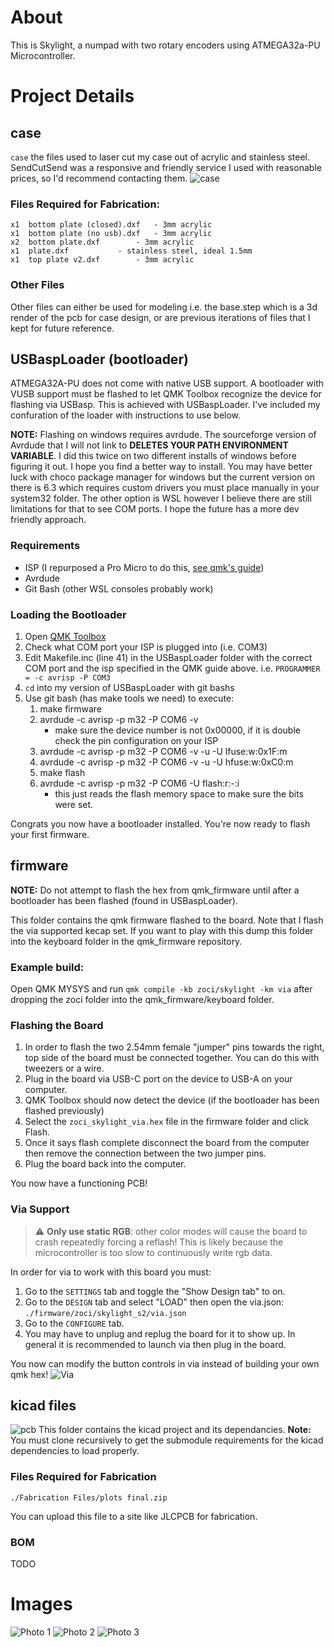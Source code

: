 # About
This is Skylight, a numpad with two rotary encoders using ATMEGA32a-PU Microcontroller.

# Project Details
## case
`case` the files used to laser cut my case out of acrylic and stainless steel. SendCutSend was a responsive and friendly service I used with reasonable prices, so I'd recommend contacting them.
![case](https://github.com/drakumus/Skylight/blob/master/photos/fusion360.png)
### Files Required for Fabrication:
```
x1	bottom plate (closed).dxf 	- 3mm acrylic
x1	bottom plate (no usb).dxf 	- 3mm acrylic
x2	bottom plate.dxf		- 3mm acrylic
x1	plate.dxf			- stainless steel, ideal 1.5mm
x1	top plate v2.dxf		- 3mm acrylic
```
### Other Files
Other files can either be used for modeling i.e. the base.step which is a 3d render of the pcb for case design, or are previous iterations of files that I kept for future reference.
## USBaspLoader (bootloader)
ATMEGA32A-PU does not come with native USB support. A bootloader with VUSB support must be flashed to let QMK Toolbox recognize the device for flashing via USBasp. This is achieved with USBaspLoader.
I've included my confuration of the loader with instructions to use below.

**NOTE:** Flashing on windows requires avrdude. The sourceforge version of Avrdude that I will not link to **DELETES YOUR PATH ENVIRONMENT VARIABLE**. I did this twice on two different installs of windows before figuring it out. I hope you find a better way to install. You may have better luck with choco package manager for windows but the current version on there is 6.3 which requires custom drivers you must place manually in your system32 folder. The other option is WSL however I believe there are still limitations for that to see COM ports. I hope the future has a more dev friendly approach.
### Requirements
 - ISP (I repurposed a Pro Micro to do this, [see qmk's guide](https://github.com/qmk/qmk_firmware/blob/master/docs/isp_flashing_guide.md))
 - Avrdude
 - Git Bash (other WSL consoles probably work)
### Loading the Bootloader
1. Open [QMK Toolbox](https://github.com/qmk/qmk_toolbox/releases)
2. Check what COM port your ISP is plugged into (i.e. COM3)
3. Edit Makefile.inc (line 41) in the USBaspLoader folder with the correct COM port and the isp specified in the QMK guide above.
		i.e. `PROGRAMMER = -c avrisp -P COM3`
4. `cd` into my version of USBaspLoader with git bashs
5. Use git bash (has make tools we need) to execute:
  	1. make firmware
	2. avrdude -c avrisp -p m32 -P COM6 -v 
		- make sure the device number is not 0x00000, if it is double check the pin configuration on your ISP
	3. avrdude -c avrisp -p m32 -P COM6 -v -u -U lfuse:w:0x1F:m
	4. avrdude -c avrisp -p m32 -P COM6 -v -u -U hfuse:w:0xC0:m
	5. make flash
	6. avrdude -c avrisp -p m32 -P COM6 -U flash:r:-:i
		- this just reads the flash memory space to make sure the bits were set.

Congrats you now have a bootloader installed. You're now ready to flash your first firmware.
## firmware
**NOTE:** Do not attempt to flash the hex from qmk_firmware until after a bootloader has been flashed (found in USBaspLoader).

This folder contains the qmk firmware flashed to the board. Note that I flash the via supported kecap set.
If you want to play with this dump this folder into the keyboard folder in the qmk_firmware repository.
### Example build:
Open QMK MYSYS and run `qmk compile -kb zoci/skylight -km via` after dropping the zoci folder into the qmk_firmware/keyboard folder.
### Flashing the Board
1. In order to flash the two 2.54mm female "jumper" pins towards the right, top side of the board must be connected together. You can do this with tweezers or a wire.
2. Plug in the board via USB-C port on the device to USB-A on your computer.
3. QMK Toolbox should now detect the device (if the bootloader has been flashed previously)
4. Select the `zoci_skylight_via.hex` file in the firmware folder and click Flash.
5. Once it says flash complete disconnect the board from the computer then remove the connection between the two jumper pins.
6. Plug the board back into the computer.

You now have a functioning PCB!
### Via Support
> :warning: **Only use static RGB**: other color modes will cause the board to crash repeatedly forcing a reflash! This is likely because the microcontroller is too slow to continuously write rgb data.

In order for via to work with this board you must:
1. Go to the `SETTINGS` tab and toggle the "Show Design tab" to on.
2. Go to the `DESIGN` tab and select "LOAD" then open the via.json: `./firmware/zoci/skylight_s2/via.json`
3. Go to the `CONFIGURE` tab.
4. You may have to unplug and replug the board for it to show up. In general it is recommended to launch via then plug in the board.

You now can modify the button controls in via instead of building your own qmk hex!
![Via](https://github.com/drakumus/Skylight/blob/master/photos/Via.png)
## kicad files
![pcb](https://github.com/drakumus/Skylight/blob/master/photos/pcb_design.png)
This folder contains the kicad project and its dependancies.
**Note:** You must clone recursively to get the submodule requirements for the kicad dependencies to load properly.
### Files Required for Fabrication
```
./Fabrication Files/plots final.zip
```

You can upload this file to a site like JLCPCB for fabrication.
### BOM
TODO

# Images
![Photo 1](https://github.com/drakumus/Skylight/blob/master/photos/IMG_1968.png)
![Photo 2](https://github.com/drakumus/Skylight/blob/master/photos/top_with_art.jpg)
![Photo 3](https://github.com/drakumus/Skylight/blob/master/photos/IMG_1967.png)